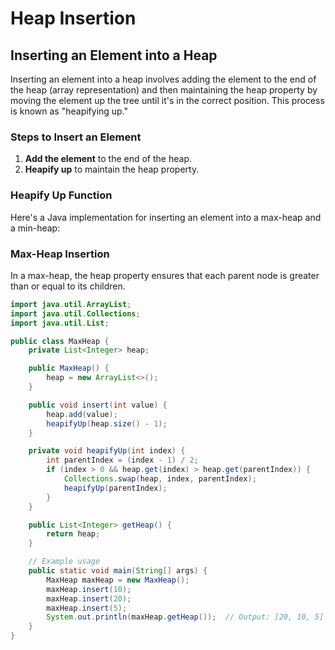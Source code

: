 # Heap Insertion

## Inserting an Element into a Heap

Inserting an element into a heap involves adding the element to the end of the heap (array representation) and then maintaining the heap property by moving the element up the tree until it's in the correct position. This process is known as "heapifying up."

### Steps to Insert an Element

1. **Add the element** to the end of the heap.
2. **Heapify up** to maintain the heap property.

### Heapify Up Function

Here's a Java implementation for inserting an element into a max-heap and a min-heap:

### Max-Heap Insertion

In a max-heap, the heap property ensures that each parent node is greater than or equal to its children. 

```java
import java.util.ArrayList;
import java.util.Collections;
import java.util.List;

public class MaxHeap {
    private List<Integer> heap;

    public MaxHeap() {
        heap = new ArrayList<>();
    }

    public void insert(int value) {
        heap.add(value);
        heapifyUp(heap.size() - 1);
    }

    private void heapifyUp(int index) {
        int parentIndex = (index - 1) / 2;
        if (index > 0 && heap.get(index) > heap.get(parentIndex)) {
            Collections.swap(heap, index, parentIndex);
            heapifyUp(parentIndex);
        }
    }

    public List<Integer> getHeap() {
        return heap;
    }

    // Example usage
    public static void main(String[] args) {
        MaxHeap maxHeap = new MaxHeap();
        maxHeap.insert(10);
        maxHeap.insert(20);
        maxHeap.insert(5);
        System.out.println(maxHeap.getHeap());  // Output: [20, 10, 5]
    }
}
